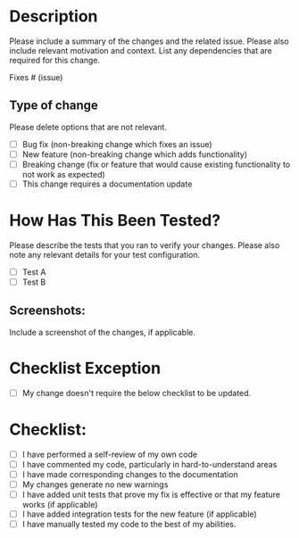 # Description

Please include a summary of the changes and the related issue. Please also include relevant motivation and context. List any dependencies that are required for this change.


Fixes # (issue)

## Type of change

Please delete options that are not relevant.

- [ ] Bug fix (non-breaking change which fixes an issue)
- [ ] New feature (non-breaking change which adds functionality)
- [ ] Breaking change (fix or feature that would cause existing functionality to not work as expected)
- [ ] This change requires a documentation update

# How Has This Been Tested?

Please describe the tests that you ran to verify your changes. Please also note any relevant details for your test configuration.

- [ ] Test A
- [ ] Test B

## Screenshots:
Include a screenshot of the changes, if applicable.

# Checklist Exception

- [ ] My change doesn't require the below checklist to be updated.

# Checklist:

- [ ] I have performed a self-review of my own code
- [ ] I have commented my code, particularly in hard-to-understand areas
- [ ] I have made corresponding changes to the documentation
- [ ] My changes generate no new warnings
- [ ] I have added unit tests that prove my fix is effective or that my feature works (if applicable)
- [ ] I have added integration tests for the new feature (if applicable)
- [ ] I have manually tested my code to the best of my abilities.
